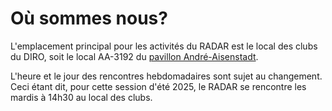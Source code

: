 # Où sommes nous?

L'emplacement principal pour les activités du RADAR est le local des clubs du
DIRO, soit le local AA-3192 du [pavillon André-Aisenstadt](https://plancampus.umontreal.ca/montreal/?tx_udemplancampus_pi1%5Bbuilding%5D=376&tx_udemplancampus_pi1%5Baction%5D=show&tx_udemplancampus_pi1%5Bcontroller%5D=Building&cHash=43ca17f8d3bcc8f02b40497fb5a5614a).

L'heure et le jour des rencontres hebdomadaires sont sujet au changement. Ceci
étant dit, pour cette session d'été 2025, le RADAR se rencontre les mardis à
14h30 au local des clubs.

